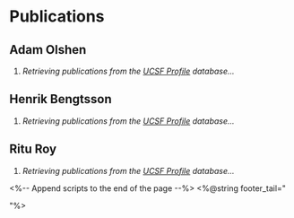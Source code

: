 # Publications

## Adam Olshen
<div id="adam_profiles_publications">
<ol>
  <li>
    <em>Retrieving publications from the <a href="http://profiles.ucsf.edu/adam.olshen">UCSF Profile</a> database...</em>
  </li>
</ol>
</div>

## Henrik Bengtsson
<div id="henrik_profiles_publications">
<ol>
  <li>
    <em>Retrieving publications from the <a href="http://profiles.ucsf.edu/henrik.bengtsson">UCSF Profile</a> database...</em>
  </li>
</ol>
</div>

## Ritu Roy
<div id="ritu_profiles_publications">
<ol>
  <li>
    <em>Retrieving publications from the <a href="http://profiles.ucsf.edu/ritu.roy">UCSF Profile</a> database...</em>
  </li>
</ol>
</div>


<%-- Append scripts to the end of the page --%>
<%@string footer_tail="
<!-- get data from the UCSF Profiles API -->
<script src='../assets/js/publications.js'></script>
<script>
  add_profiles_user_content('adam', 'adam.olshen')
  add_profiles_user_content('henrik', 'henrik.bengtsson')
  add_profiles_user_content('ritu', 'ritu.roy')
</script>
"%>
